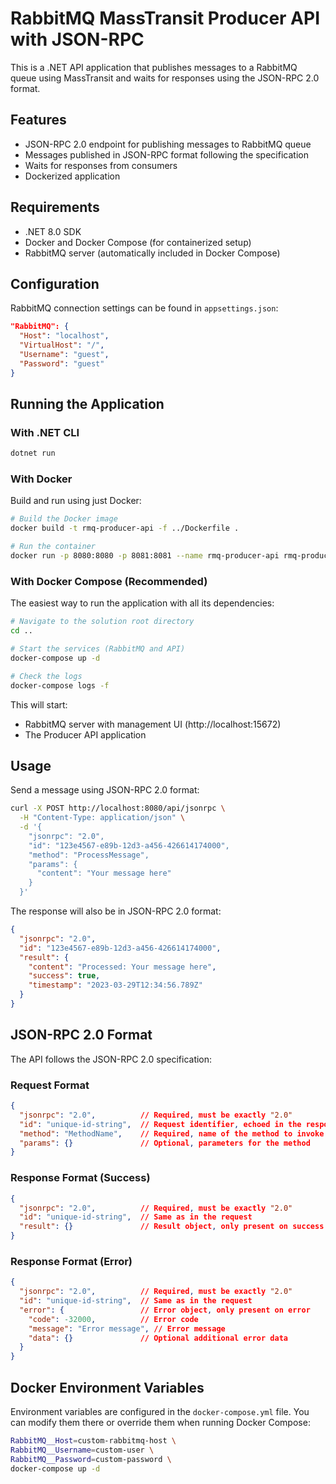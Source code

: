 # RabbitMQ MassTransit Producer API with JSON-RPC

This is a .NET API application that publishes messages to a RabbitMQ queue using MassTransit and waits for responses using the JSON-RPC 2.0 format.

## Features

- JSON-RPC 2.0 endpoint for publishing messages to RabbitMQ queue
- Messages published in JSON-RPC format following the specification
- Waits for responses from consumers
- Dockerized application

## Requirements

- .NET 8.0 SDK
- Docker and Docker Compose (for containerized setup)
- RabbitMQ server (automatically included in Docker Compose)

## Configuration

RabbitMQ connection settings can be found in `appsettings.json`:

```json
"RabbitMQ": {
  "Host": "localhost",
  "VirtualHost": "/",
  "Username": "guest",
  "Password": "guest"
}
```

## Running the Application

### With .NET CLI

```bash
dotnet run
```

### With Docker

Build and run using just Docker:

```bash
# Build the Docker image
docker build -t rmq-producer-api -f ../Dockerfile .

# Run the container
docker run -p 8080:8080 -p 8081:8081 --name rmq-producer-api rmq-producer-api
```

### With Docker Compose (Recommended)

The easiest way to run the application with all its dependencies:

```bash
# Navigate to the solution root directory
cd ..

# Start the services (RabbitMQ and API)
docker-compose up -d

# Check the logs
docker-compose logs -f
```

This will start:
- RabbitMQ server with management UI (http://localhost:15672)
- The Producer API application

## Usage

Send a message using JSON-RPC 2.0 format:

```bash
curl -X POST http://localhost:8080/api/jsonrpc \
  -H "Content-Type: application/json" \
  -d '{
    "jsonrpc": "2.0",
    "id": "123e4567-e89b-12d3-a456-426614174000",
    "method": "ProcessMessage",
    "params": {
      "content": "Your message here"
    }
  }'
```

The response will also be in JSON-RPC 2.0 format:

```json
{
  "jsonrpc": "2.0",
  "id": "123e4567-e89b-12d3-a456-426614174000",
  "result": {
    "content": "Processed: Your message here",
    "success": true,
    "timestamp": "2023-03-29T12:34:56.789Z"
  }
}
```

## JSON-RPC 2.0 Format

The API follows the JSON-RPC 2.0 specification:

### Request Format

```json
{
  "jsonrpc": "2.0",          // Required, must be exactly "2.0"
  "id": "unique-id-string",  // Request identifier, echoed in the response
  "method": "MethodName",    // Required, name of the method to invoke
  "params": {}               // Optional, parameters for the method
}
```

### Response Format (Success)

```json
{
  "jsonrpc": "2.0",          // Required, must be exactly "2.0"
  "id": "unique-id-string",  // Same as in the request
  "result": {}               // Result object, only present on success
}
```

### Response Format (Error)

```json
{
  "jsonrpc": "2.0",          // Required, must be exactly "2.0"
  "id": "unique-id-string",  // Same as in the request
  "error": {                 // Error object, only present on error
    "code": -32000,          // Error code
    "message": "Error message", // Error message
    "data": {}               // Optional additional error data
  }
}
```

## Docker Environment Variables

Environment variables are configured in the `docker-compose.yml` file. You can modify them there or override them when running Docker Compose:

```bash
RabbitMQ__Host=custom-rabbitmq-host \
RabbitMQ__Username=custom-user \
RabbitMQ__Password=custom-password \
docker-compose up -d
``` 